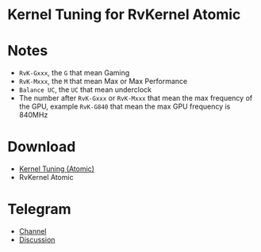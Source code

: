 # Kernel Tuning for RvKernel Atomic

# Notes
- `RvK-Gxxx`, the `G` that mean Gaming
- `RvK-Mxxx`, the `M` that mean Max or Max Performance
- `Balance UC`, the `UC` that mean underclock
- The number after `RvK-Gxxx` or `RvK-Mxxx` that mean the max frequency of the GPU, example `RvK-G840` that mean the max GPU frequency is 840MHz

# Download
- [Kernel Tuning (Atomic)](https://github.com/Rve27/Kernel-Tuning/releases/tag/v1)
- RvKernel Atomic

# Telegram
- [Channel](https://t.me/rvkernel)
- [Discussion](https://t.me/rvkerneldisc)
